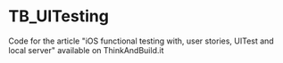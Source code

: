 # TB_UITesting

Code for the article "iOS functional testing with, user stories, UITest and local server" available on ThinkAndBuild.it
